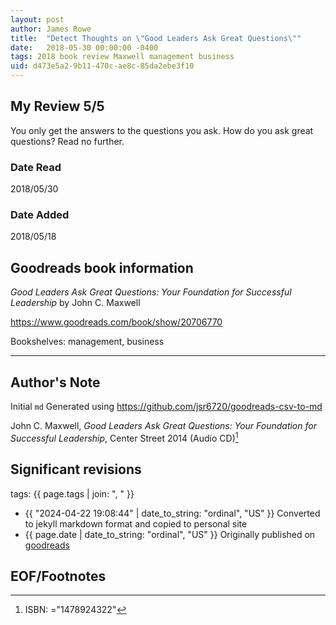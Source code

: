 ```yaml
---
layout: post
author: James Rowe
title:  "Detect Thoughts on \"Good Leaders Ask Great Questions\""
date:   2018-05-30 00:00:00 -0400
tags: 2018 book review Maxwell management business
uid: d473e5a2-9b11-470c-ae8c-85da2ebe3f10
---
```


<!-- highly dependent on how you personally use jekyll templates, and how you want this to show up -->
<!-- escape any jekyll keys with double brackets -->

## My Review 5/5

You only get the answers to the questions you ask. How do you ask great questions? Read no further.

### Date Read
2018/05/30

### Date Added
2018/05/18

## Goodreads book information

*Good Leaders Ask Great Questions: Your Foundation for Successful Leadership* by John C. Maxwell

https://www.goodreads.com/book/show/20706770

Bookshelves: management, business

---

## Author's Note

Initial `md` Generated using https://github.com/jsr6720/goodreads-csv-to-md

John C. Maxwell, *Good Leaders Ask Great Questions: Your Foundation for Successful Leadership*,  Center Street 2014 (Audio CD)[^1]

## Significant revisions

tags: {{ page.tags | join: ", " }} <!-- todo move this somewhere -->

- {{ "2024-04-22 19:08:44" | date_to_string: "ordinal", "US" }} Converted to jekyll markdown format and copied to personal site
- {{ page.date | date_to_string: "ordinal", "US" }} Originally published on [goodreads](https://www.goodreads.com)

## EOF/Footnotes

[^1]: ISBN: ="1478924322"